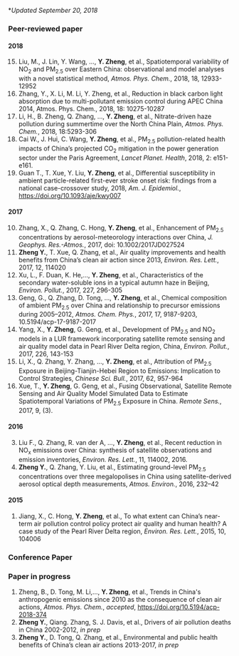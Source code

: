 
**Updated September 20, 2018*


### Peer-reviewed paper

#### 2018

15.	Liu, M., J. Lin, Y. Wang, …, __Y. Zheng__, et al., Spatiotemporal variability of NO<sub>2</sub> and PM<sub>2.5</sub> over Eastern China: observational and model analyses with a novel statistical method, _Atmos. Phys. Chem._, 2018, 18, 12933-12952
14.	Zhang, Y., X. Li, M. Li, Y. Zheng, et al., Reduction in black carbon light absorption due to multi-pollutant emission control during APEC China 2014, Atmos. Phys. Chem., 2018, 18: 10275-10287
13.	Li, H., B. Zheng, Q. Zhang, …, __Y. Zheng__, et al., Nitrate-driven haze pollution during summertime over the North China Plain, _Atmos. Phys. Chem._, 2018, 18:5293-306
12.	Cai W., J. Hui, C. Wang, __Y. Zheng__, et al., PM<sub>2.5</sub> pollution-related health impacts of China’s projected CO<sub>2</sub> mitigation in the power generation sector under the Paris Agreement, _Lancet Planet. Health_, 2018, 2: e151-e161.
11.	Guan T., T. Xue, Y. Liu, __Y. Zheng__, et al., Differential susceptibility in ambient particle-related first-ever stroke onset risk: findings from a national case-crossover study, 2018, _Am. J. Epidemiol._, https://doi.org/10.1093/aje/kwy007

#### 2017
10.	Zhang, X., Q. Zhang, C. Hong, __Y. Zheng__, et al., Enhancement of PM<sub>2.5</sub> concentrations by aerosol-meteorology interactions over China, _J. Geophys. Res.-Atmos._, 2017, doi: 10.1002/2017JD027524
9.	__Zheng Y.__, T. Xue, Q. Zhang, et al., Air quality improvements and health benefits from China’s clean air action since 2013, _Environ. Res. Lett._, 2017, 12, 114020
8.	Xu, L., F. Duan, K. He,…, __Y. Zheng__, et al., Characteristics of the secondary water-soluble ions in a typical autumn haze in Beijing, _Environ. Pollut._, 2017, 227, 296-305
7.	Geng, G., Q. Zhang, D. Tong, …, __Y. Zheng__, et al., Chemical composition of ambient PM<sub>2.5</sub> over China and relationship to precursor emissions during 2005–2012, _Atmos. Chem. Phys._, 2017, 17, 9187-9203, 10.5194/acp-17-9187-2017
6.	Yang, X., __Y. Zheng__, G. Geng, et al., Development of PM<sub>2.5</sub> and NO<sub>2</sub> models in a LUR framework incorporating satellite remote sensing and air quality model data in Pearl River Delta region, China, _Environ. Pollut._, 2017, 226, 143-153
5.	Li, X., Q. Zhang, Y. Zhang, …, __Y. Zheng__, et al., Attribution of PM<sub>2.5</sub> Exposure in Beijing-Tianjin-Hebei Region to Emissions: Implication to Control Strategies, _Chinese Sci. Bull._, 2017, 62, 957-964
4.	Xue, T., __Y. Zheng__, G. Geng, et al., Fusing Observational, Satellite Remote Sensing and Air Quality Model Simulated Data to Estimate Spatiotemporal Variations of PM<sub>2.5</sub> Exposure in China. _Remote Sens._, 2017, 9, (3).

#### 2016
3.	Liu F., Q. Zhang, R. van der A, …, __Y. Zheng__, et al., Recent reduction in NO<sub>x</sub> emissions over China: synthesis of satellite observations and emission inventories, _Environ. Res. Lett._, 11, 114002, 2016.
2.	__Zheng Y.__, Q. Zhang, Y. Liu, et al., Estimating ground-level PM<sub>2.5</sub> concentrations over three megalopolises in China using satellite-derived aerosol optical depth measurements, _Atmos. Environ._, 2016, 232–42

#### 2015
1.	Jiang, X., C. Hong, __Y. Zheng__, et al., To what extent can China’s near-term air pollution control policy protect air quality and human health? A case study of the Pearl River Delta region, _Environ. Res. Lett._, 2015, 10, 104006

### Conference Paper


### Paper in progress
1.	Zheng, B., D. Tong, M. Li,…, __Y. Zheng__, et al., Trends in China's anthropogenic emissions since 2010 as the consequence of clean air actions, _Atmos. Phys. Chem._, _accepted_, https://doi.org/10.5194/acp-2018-374
2.	__Zheng Y.__, Qiang. Zhang, S. J. Davis, et al., Drivers of air pollution deaths in China 2002-2012, _in prep_
3.	__Zheng Y.__, D. Tong, Q. Zhang, et al., Environmental and public health benefits of China’s clean air actions 2013-2017, _in prep_


